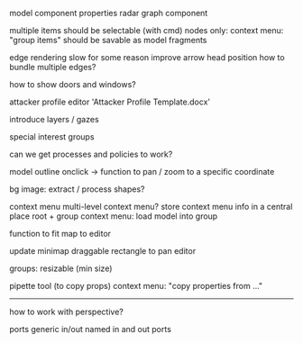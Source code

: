 model component properties
	radar graph component

multiple items should be selectable (with cmd)
	nodes only: context menu: "group items"
	should be savable as model fragments

edge rendering
	slow for some reason
	improve arrow head position
	how to bundle multiple edges?

how to show doors and windows?

attacker profile editor
	'Attacker Profile Template.docx'

introduce layers / gazes

special interest groups

can we get processes and policies to work?

model outline
	onclick → function to pan / zoom to a specific coordinate

bg image: extract / process shapes?

context menu
	multi-level context menu?
	store context menu info in a central place
	root + group context menu: load model into group

function to fit map to editor

update minimap
	draggable rectangle to pan editor

groups: resizable (min size)

pipette tool (to copy props)
	context menu: "copy properties from ..."

---

how to work with perspective?

ports
	generic in/out
	named in and out ports
